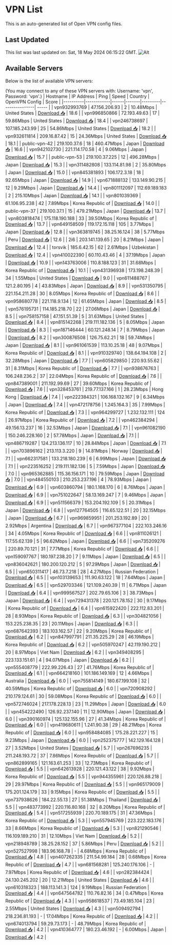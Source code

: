 # VPN List

This is an auto-generated list of Open VPN config files.

## Last Updated

This list was last updated on: Sat, 18 May 2024 06:15:22 GMT.
![Alt](https://repobeats.axiom.co/api/embed/186b98318ef1479477931607c1ad7d823f12451f.svg "Repobeats analytics image")

## Available Servers

Below is the list of available VPN servers:

(You may connect to any of these VPN servers with: Username: 'vpn', Password: 'vpn'.)
| Hostname | IP Address | Ping | Speed | Country | OpenVPN Config | Score |
|----------|------------|------|-------|---------|----------------| ----- |
| vpn932993769 | 47.156.206.93 | 2 | 10.48Mbps | United States | [Download 📥](./configs/server_0_US.ovpn) | 18.6 |
| vpn996850866 | 72.193.49.63 | 17 | 59.86Mbps | United States | [Download 📥](./configs/server_1_US.ovpn) | 18.4 |
| vpn246738697 | 107.185.243.99 | 25 | 54.86Mbps | United States | [Download 📥](./configs/server_2_US.ovpn) | 18.2 |
| vpn932611814 | 209.16.87.42 | 15 | 24.36Mbps | United States | [Download 📥](./configs/server_3_US.ovpn) | 18.1 |
| public-vpn-42 | 219.100.37.6 | 18 | 460.47Mbps | Japan | [Download 📥](./configs/server_4_JP.ovpn) | 16.6 |
| vpn942102730 | 221.114.170.58 | 4 | 9.06Mbps | Japan | [Download 📥](./configs/server_5_JP.ovpn) | 15.7 |
| public-vpn-53 | 219.100.37.225 | 12 | 496.28Mbps | Japan | [Download 📥](./configs/server_6_JP.ovpn) | 15.3 |
| vpn311482808 | 133.114.81.98 | 2 | 35.80Mbps | Japan | [Download 📥](./configs/server_7_JP.ovpn) | 15.0 |
| vpn845381893 | 106.172.3.18 | 18 | 92.65Mbps | Japan | [Download 📥](./configs/server_8_JP.ovpn) | 14.9 |
| vpn671888132 | 133.149.90.215 | 12 | 9.29Mbps | Japan | [Download 📥](./configs/server_9_JP.ovpn) | 14.4 |
| vpn801112097 | 112.69.189.183 | 2 | 215.10Mbps | Japan | [Download 📥](./configs/server_10_JP.ovpn) | 14.1 |
| vpn801039369 | 61.106.95.238 | 42 | 7.89Mbps | Korea Republic of | [Download 📥](./configs/server_11_KR.ovpn) | 14.0 |
| public-vpn-37 | 219.100.37.1 | 15 | 479.21Mbps | Japan | [Download 📥](./configs/server_12_JP.ovpn) | 13.7 |
| vpn803818474 | 175.118.190.188 | 33 | 39.50Mbps | Korea Republic of | [Download 📥](./configs/server_13_KR.ovpn) | 13.7 |
| vpn649158509 | 119.172.15.118 | 105 | 3.77Mbps | Japan | [Download 📥](./configs/server_14_JP.ovpn) | 12.8 |
| vpn363819745 | 38.25.16.124 | 38 | 5.77Mbps | Peru | [Download 📥](./configs/server_15_PE.ovpn) | 12.6 |
| 2i6 | 203.141.139.65 | 20 | 8.21Mbps | Japan | [Download 📥](./configs/server_16_JP.ovpn) | 12.4 |
| torsvik | 185.6.42.15 | 62 | 2.61Mbps | Uzbekistan | [Download 📥](./configs/server_17_UZ.ovpn) | 12.4 |
| vpn410022390 | 60.110.43.46 | 4 | 37.19Mbps | Japan | [Download 📥](./configs/server_18_JP.ovpn) | 10.9 |
| vpn143763006 | 110.8.188.123 | 31 | 31.68Mbps | Korea Republic of | [Download 📥](./configs/server_19_KR.ovpn) | 10.1 |
| vpn431396938 | 173.198.248.39 | 34 | 1.55Mbps | United States | [Download 📥](./configs/server_20_US.ovpn) | 9.0 |
| vpn611488767 | 121.2.80.195 | 4 | 43.83Mbps | Japan | [Download 📥](./configs/server_21_JP.ovpn) | 8.9 |
| vpn531350795 | 221.154.211.28 | 30 | 8.05Mbps | Korea Republic of | [Download 📥](./configs/server_22_KR.ovpn) | 8.6 |
| vpn958680778 | 221.118.9.134 | 12 | 61.65Mbps | Japan | [Download 📥](./configs/server_23_JP.ovpn) | 8.5 |
| vpn576195731 | 114.185.218.70 | 22 | 27.06Mbps | Japan | [Download 📥](./configs/server_24_JP.ovpn) | 8.5 |
| vpn758157158 | 47.151.51.39 | 5 | 31.63Mbps | United States | [Download 📥](./configs/server_25_US.ovpn) | 8.4 |
| vpn815142268 | 219.111.182.136 | 5 | 8.05Mbps | Japan | [Download 📥](./configs/server_26_JP.ovpn) | 8.3 |
| vpn187146444 | 60.121.248.14 | 7 | 8.79Mbps | Japan | [Download 📥](./configs/server_27_JP.ovpn) | 8.2 |
| vpn300876508 | 126.75.62.21 | 18 | 59.74Mbps | Japan | [Download 📥](./configs/server_28_JP.ovpn) | 8.1 |
| vpn961061539 | 113.10.25.18 | 48 | 9.07Mbps | Korea Republic of | [Download 📥](./configs/server_29_KR.ovpn) | 8.1 |
| vpn910329740 | 138.64.194.108 | 2 | 32.28Mbps | Japan | [Download 📥](./configs/server_30_JP.ovpn) | 7.7 |
| vpn605829850 | 220.93.55.62 | 31 | 8.31Mbps | Korea Republic of | [Download 📥](./configs/server_31_KR.ovpn) | 7.7 |
| vpn938676763 | 106.248.236.2 | 37 | 22.04Mbps | Korea Republic of | [Download 📥](./configs/server_32_KR.ovpn) | 7.6 |
| vpn847389001 | 211.192.99.69 | 27 | 39.60Mbps | Korea Republic of | [Download 📥](./configs/server_33_KR.ovpn) | 7.6 |
| vpn328453761 | 219.77.137.166 | 1 | 28.23Mbps | Hong Kong | [Download 📥](./configs/server_34_HK.ovpn) | 7.4 |
| vpn222384321 | 106.168.132.167 | 9 | 6.34Mbps | Japan | [Download 📥](./configs/server_35_JP.ovpn) | 7.4 |
| vpn472178756 | 1.245.164.3 | 35 | 7.99Mbps | Korea Republic of | [Download 📥](./configs/server_36_KR.ovpn) | 7.3 |
| vpn964299727 | 1.232.132.111 | 124 | 26.97Mbps | Korea Republic of | [Download 📥](./configs/server_37_KR.ovpn) | 7.2 |
| vpn462384294 | 49.156.13.237 | 16 | 32.53Mbps | Japan | [Download 📥](./configs/server_38_JP.ovpn) | 7.1 |
| vpn961082190 | 150.246.228.160 | 2 | 57.78Mbps | Japan | [Download 📥](./configs/server_39_JP.ovpn) | 7.1 |
| vpn486719287 | 124.213.136.117 | 10 | 28.84Mbps | Japan | [Download 📥](./configs/server_40_JP.ovpn) | 7.1 |
| vpn703896162 | 213.113.3.220 | 9 | 14.81Mbps | Norway | [Download 📥](./configs/server_41_NO.ovpn) | 7.1 |
| vpn662317581 | 133.218.180.239 | 6 | 6.99Mbps | Japan | [Download 📥](./configs/server_42_JP.ovpn) | 7.1 |
| vpn223516252 | 219.111.182.136 | 5 | 7.59Mbps | Japan | [Download 📥](./configs/server_43_JP.ovpn) | 7.0 |
| vpn965362885 | 115.36.156.171 | 10 | 79.59Mbps | Japan | [Download 📥](./configs/server_44_JP.ovpn) | 7.0 |
| vpn484550103 | 210.253.237.196 | 4 | 78.93Mbps | Japan | [Download 📥](./configs/server_45_JP.ovpn) | 6.9 |
| vpn603860794 | 180.1.168.170 | 6 | 8.76Mbps | Japan | [Download 📥](./configs/server_46_JP.ovpn) | 6.9 |
| vpn751022647 | 58.13.169.247 | 7 | 9.46Mbps | Japan | [Download 📥](./configs/server_47_JP.ovpn) | 6.9 |
| vpn511566379 | 153.204.192.109 | 5 | 20.31Mbps | Japan | [Download 📥](./configs/server_48_JP.ovpn) | 6.8 |
| vpn127764505 | 116.65.122.51 | 20 | 32.15Mbps | Japan | [Download 📥](./configs/server_49_JP.ovpn) | 6.7 |
| vpn969859951 | 201.253.192.89 | 20 | 2.92Mbps | Argentina | [Download 📥](./configs/server_50_AR.ovpn) | 6.7 |
| vpn967377104 | 222.103.246.16 | 34 | 4.05Mbps | Korea Republic of | [Download 📥](./configs/server_51_KR.ovpn) | 6.6 |
| vpn811026121 | 117.55.62.139 | 5 | 96.62Mbps | Japan | [Download 📥](./configs/server_52_JP.ovpn) | 6.6 |
| vpn735209276 | 220.89.70.121 | 31 | 7.77Mbps | Korea Republic of | [Download 📥](./configs/server_53_KR.ovpn) | 6.6 |
| vpn159097767 | 180.197.238.20 | 7 | 9.11Mbps | Japan | [Download 📥](./configs/server_54_JP.ovpn) | 6.5 |
| vpn836042621 | 180.200.120.212 | 5 | 97.29Mbps | Japan | [Download 📥](./configs/server_55_JP.ovpn) | 6.5 |
| vpn650311417 | 46.73.7.218 | 28 | 4.27Mbps | Russian Federation | [Download 📥](./configs/server_56_RU.ovpn) | 6.5 |
| vpn103139653 | 111.90.63.122 | 18 | 7.64Mbps | Japan | [Download 📥](./configs/server_57_JP.ovpn) | 6.5 |
| vpn529703346 | 121.109.240.39 | 11 | 6.71Mbps | Japan | [Download 📥](./configs/server_58_JP.ovpn) | 6.4 |
| vpn999567527 | 202.79.65.106 | 3 | 38.73Mbps | Japan | [Download 📥](./configs/server_59_JP.ovpn) | 6.4 |
| vpn729431378 | 220.121.78.152 | 30 | 9.17Mbps | Korea Republic of | [Download 📥](./configs/server_60_KR.ovpn) | 6.4 |
| vpn615922420 | 222.112.83.201 | 28 | 8.93Mbps | Korea Republic of | [Download 📥](./configs/server_61_KR.ovpn) | 6.3 |
| vpn304821056 | 153.225.238.35 | 23 | 20.11Mbps | Japan | [Download 📥](./configs/server_62_JP.ovpn) | 6.3 |
| vpn687642393 | 183.103.162.57 | 22 | 9.20Mbps | Korea Republic of | [Download 📥](./configs/server_63_KR.ovpn) | 6.2 |
| vpn847997791 | 211.35.225.29 | 28 | 46.19Mbps | Korea Republic of | [Download 📥](./configs/server_64_KR.ovpn) | 6.2 |
| vpn505970247 | 42.119.190.212 | 20 | 8.97Mbps | Viet Nam | [Download 📥](./configs/server_65_VN.ovpn) | 6.2 |
| vpn349408295 | 223.133.151.61 | 4 | 94.07Mbps | Japan | [Download 📥](./configs/server_66_JP.ovpn) | 6.2 |
| vpn555408779 | 222.99.226.43 | 27 | 41.76Mbps | Korea Republic of | [Download 📥](./configs/server_67_KR.ovpn) | 6.1 |
| vpn664218160 | 101.186.149.169 | 12 | 4.66Mbps | Australia | [Download 📥](./configs/server_68_AU.ovpn) | 6.0 |
| vpn755814149 | 180.67.199.108 | 32 | 40.59Mbps | Korea Republic of | [Download 📥](./configs/server_69_KR.ovpn) | 6.0 |
| vpn720908292 | 210.179.124.61 | 30 | 59.08Mbps | Korea Republic of | [Download 📥](./configs/server_70_KR.ovpn) | 6.0 |
| vpn572746024 | 217.178.228.13 | 23 | 11.29Mbps | Japan | [Download 📥](./configs/server_71_JP.ovpn) | 6.0 |
| vpn454222490 | 126.92.237.140 | 11 | 12.90Mbps | Japan | [Download 📥](./configs/server_72_JP.ovpn) | 6.0 |
| vpn390160974 | 125.132.155.96 | 27 | 41.34Mbps | Korea Republic of | [Download 📥](./configs/server_73_KR.ovpn) | 6.0 |
| vpn419680611 | 1.241.90.38 | 29 | 48.21Mbps | Korea Republic of | [Download 📥](./configs/server_74_KR.ovpn) | 6.0 |
| vpn958484085 | 175.28.221.227 | 15 | 9.23Mbps | Japan | [Download 📥](./configs/server_75_JP.ovpn) | 6.0 |
| vpn252375777 | 142.129.164.128 | 27 | 3.52Mbps | United States | [Download 📥](./configs/server_76_US.ovpn) | 5.7 |
| vpn267696235 | 211.248.193.72 | 37 | 7.86Mbps | Korea Republic of | [Download 📥](./configs/server_77_KR.ovpn) | 5.7 |
| vpn862899165 | 121.163.61.253 | 33 | 12.73Mbps | Korea Republic of | [Download 📥](./configs/server_78_KR.ovpn) | 5.5 |
| vpn642613928 | 220.121.43.122 | 38 | 9.92Mbps | Korea Republic of | [Download 📥](./configs/server_79_KR.ovpn) | 5.5 |
| vpn944355961 | 220.126.88.218 | 29 | 29.97Mbps | Korea Republic of | [Download 📥](./configs/server_80_KR.ovpn) | 5.5 |
| vpn965179009 | 175.201.124.179 | 33 | 9.15Mbps | Korea Republic of | [Download 📥](./configs/server_81_KR.ovpn) | 5.5 |
| vpn737938626 | 184.22.55.13 | 27 | 51.38Mbps | Thailand | [Download 📥](./configs/server_82_TH.ovpn) | 5.5 |
| vpn483773992 | 220.116.80.168 | 32 | 8.20Mbps | Korea Republic of | [Download 📥](./configs/server_83_KR.ovpn) | 5.4 |
| vpn517255939 | 220.70.189.175 | 31 | 47.36Mbps | Korea Republic of | [Download 📥](./configs/server_84_KR.ovpn) | 5.3 |
| vpn557945769 | 223.222.183.176 | 33 | 8.66Mbps | Korea Republic of | [Download 📥](./configs/server_85_KR.ovpn) | 5.3 |
| vpn821290546 | 116.109.189.210 | 31 | 12.10Mbps | Viet Nam | [Download 📥](./configs/server_86_VN.ovpn) | 5.2 |
| vpn218948789 | 38.25.28.152 | 37 | 5.86Mbps | Peru | [Download 📥](./configs/server_87_PE.ovpn) | 5.2 |
| vpn527527998 | 183.96.168.78 | - | 4.68Mbps | Korea Republic of | [Download 📥](./configs/server_88_KR.ovpn) | 4.8 |
| vpn407262335 | 211.54.99.184 | 28 | 0.68Mbps | Korea Republic of | [Download 📥](./configs/server_89_KR.ovpn) | 4.7 |
| vpn681568281 | 125.240.176.106 | - | 7.97Mbps | Korea Republic of | [Download 📥](./configs/server_90_KR.ovpn) | 4.6 |
| vpn282384424 | 24.130.245.202 | 20 | 12.21Mbps | United States | [Download 📥](./configs/server_91_US.ovpn) | 4.6 |
| vpn610318323 | 188.113.141.3 | 124 | 9.19Mbps | Russian Federation | [Download 📥](./configs/server_92_RU.ovpn) | 4.4 |
| vpn647564782 | 110.76.82.16 | 34 | 0.47Mbps | Korea Republic of | [Download 📥](./configs/server_93_KR.ovpn) | 4.3 |
| vpn958618537 | 73.49.185.104 | 23 | 2.55Mbps | United States | [Download 📥](./configs/server_94_US.ovpn) | 4.3 |
| vpn509492794 | 218.236.81.193 | - | 17.04Mbps | Korea Republic of | [Download 📥](./configs/server_95_KR.ovpn) | 4.2 |
| vpn674013794 | 59.29.73.173 | - | 48.79Mbps | Korea Republic of | [Download 📥](./configs/server_96_KR.ovpn) | 4.2 |
| vpn410364777 | 180.23.46.192 | - | 6.00Mbps | Japan | [Download 📥](./configs/server_97_JP.ovpn) | 4.2 |
